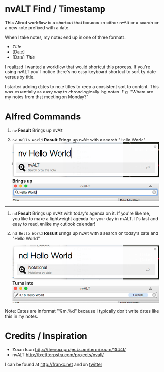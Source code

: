 # nvALT Find / Timestamp

This Alfred workflow is a shortcut that focuses on either nvAlt or a search or a new note prefixed with a date.

When I take notes, my notes end up in one of three formats:

- *Title*
- [Date]
- [Date] *Title*


I realized I wanted a workflow that would shortcut this process. If you're using nvALT you'll notice there's no easy keyboard shortcut to sort by date versus by title.

I started adding dates to note titles to keep a consistent sort to content. This was essentially an easy way to chronologically log notes. E.g. "Where are my notes from that meeting on Monday?"

# Alfred Commands

1. ```nv```
  **Result** Brings up nvAlt

2. ```nv Hello World```
  **Result** Brings up nvAlt with a search "Hello World"
    ![Hello World](nv.png "Searching for Hello World")
  **Brings up**
    ![Hello World](nv-hello-w.png "Result for Hello World")

-----

1. ```nd```
  **Result** Brings up nvAlt with today's agenda on it. If you're like me, you like to make a lightweight agenda for your day in nvALT. It's fast and easy to read, unlike my outlook calendar!

4. ```nd Hello World```
  **Result** Brings up nvAlt with a search on today's date and "Hello World"

    ![Hello World](nd-hello.png "Searching for Hello World prefixed by today's date")
    **Turns into**
    ![Hello World](nd-hello-q.png "Result for Hello World prefixed by today's date")

Note: Dates are in format "%m.%d" because I typically don't write dates like this in my notes.

# Credits / Inspiration

- Zoom Icon <http://thenounproject.com/term/zoom/15441/>
- nvALT <http://brettterpstra.com/projects/nvalt/>

I can be found at <http://frankc.net> and on [twitter](https://twitter.com/frankc)
